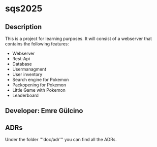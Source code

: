 # sqs2025

## Description
This is a project for learning purposes. It will consist of a webserver that contains the following features:
- Webserver
- Rest-Api
- Database
- Usermanagment
- User inventory
- Search engine for Pokemon
- Packopening for Pokemon
- Little Game with Pokemon
- Leaderboard

## Developer: Emre Gülcino

## ADRs
Under the folder '''doc/adr''' you can find all the ADRs.

